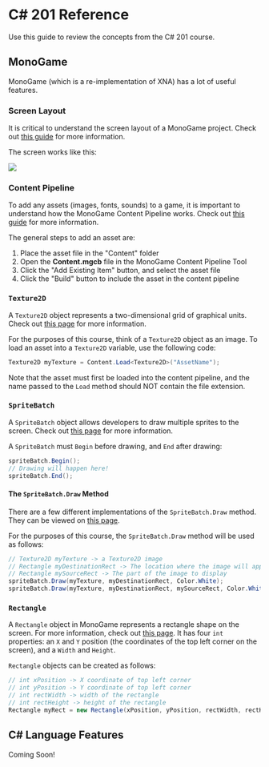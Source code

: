 # <span>C# 201</span> Reference
Use this guide to review the concepts from the C# 201 course.

## MonoGame
MonoGame (which is a re-implementation of XNA) has a lot of useful features.

### Screen Layout
It is critical to understand the screen layout of a MonoGame project. Check out [this guide](http://rbwhitaker.wikidot.com/monogame-introduction-to-2d-graphics) for more information.

The screen works like this:

![](https://i.imgur.com/SqJR5w9.png)

### Content Pipeline
To add any assets (images, fonts, sounds) to a game, it is important to understand how the MonoGame Content Pipeline works. Check out [this guide](http://rbwhitaker.wikidot.com/monogame-managing-content) for more information.

The general steps to add an asset are:

1. Place the asset file in the "Content" folder
1. Open the **Content.mgcb** file in the MonoGame Content Pipeline Tool
1. Click the "Add Existing Item" button, and select the asset file
1. Click the "Build" button to include the asset in the content pipeline

### `Texture2D`
A `Texture2D` object represents a two-dimensional grid of graphical units. Check out [this page](https://docs.microsoft.com/en-us/previous-versions/windows/silverlight/dotnet-windows-silverlight/bb199316(v=xnagamestudio.35)) for more information.

For the purposes of this course, think of a `Texture2D` object as an image. To load an asset into a `Texture2D` variable, use the following code:

```cs
Texture2D myTexture = Content.Load<Texture2D>("AssetName");
```

Note that the asset must first be loaded into the content pipeline, and the name passed to the `Load` method should NOT contain the file extension.

### `SpriteBatch`
A `SpriteBatch` object allows developers to draw multiple sprites to the screen. Check out [this page](https://docs.microsoft.com/en-us/previous-versions/windows/xna/bb199034(v=xnagamestudio.42)) for more information.

A `SpriteBatch` must `Begin` before drawing, and `End` after drawing:

```cs
spriteBatch.Begin();
// Drawing will happen here!
spriteBatch.End();
```

#### The `SpriteBatch.Draw` Method
There are a few different implementations of the `SpriteBatch.Draw` method. They can be viewed on [this page](https://docs.microsoft.com/en-us/previous-versions/windows/xna/bb196426(v=xnagamestudio.42)).

For the purposes of this course, the `SpriteBatch.Draw` method will be used as follows:

```cs
// Texture2D myTexture -> a Texture2D image
// Rectangle myDestinationRect -> The location where the image will appear on the screen
// Rectangle mySourceRect -> The part of the image to display
spriteBatch.Draw(myTexture, myDestinationRect, Color.White);
spriteBatch.Draw(myTexture, myDestinationRect, mySourceRect, Color.White);
```

### `Rectangle`
A `Rectangle` object in MonoGame represents a rectangle shape on the screen. For more information, check out [this page](https://docs.microsoft.com/en-us/previous-versions/windows/silverlight/dotnet-windows-silverlight/bb198628(v=xnagamestudio.35)). It has four `int` properties: an `X` and `Y` position (the coordinates of the top left corner on the screen), and a `Width` and `Height`.

`Rectangle` objects can be created as follows:

```cs
// int xPosition -> X coordinate of top left corner
// int yPosition -> Y coordinate of top left corner
// int rectWidth -> width of the rectangle
// int rectHeight -> height of the rectangle
Rectangle myRect = new Rectangle(xPosition, yPosition, rectWidth, rectHeight);
```

## <span>C#</span> Language Features
Coming Soon!